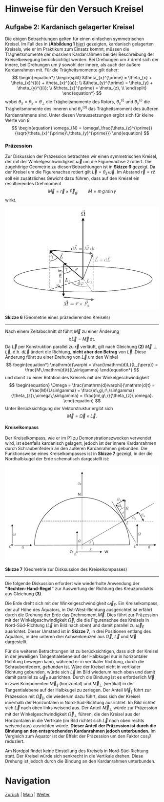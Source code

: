 # Hinweise für den Versuch Kreisel

## Aufgabe 2: Kardanisch gelagerter Kreisel

Die obigen Betrachtungen gelten für einen einfachen symmetrischen Kreisel. Im Fall des in (**Abbildung 1** [hier](https://gitlab.kit.edu/kit/etp-lehre/p1-praktikum/students/-/blob/main/Kreisel/doc/Hinweise-Aufgabe-2.md)) gezeigten, kardanisch gelagerten Kreisels, wie er im Praktikum zum Einsatz kommt, müssen die Trägheitsmomente der *massiven* Kardanrahmen bei der Beschreibung der Kreiselbewegung berücksichtigt werden. Bei Drehungen um $\hat{x}$ dreht sich der innere, bei Drehungen um $\hat{y}$ sowohl der innere, als auch der äußere Kardanrahmen mit. Für die Trägheitsmomente gilt daher: 
$$
\begin{equation*}
\begin{split}
&\theta_{x}^{\prime} = \theta_{x} + \theta_{x}^{(i)} + \theta_{x}^{(a)}; \\
&\theta_{y}^{\prime} = \theta_{y} + \theta_{y}^{(i)}; \\
&\theta_{z}^{\prime} = \theta_{z}, \\
\end{split}
\end{equation*}
$$
wobei $\theta_{x}=\theta_{y}=\theta_{\perp}$ die Trägheitsmomente des Rotors, $\theta_{x}^{(i)}$ und $\theta_{y}^{(i)}$ die Trägheitsmomente des inneren und $\theta_{x}^{(a)}$ das Trägheitsmoment des äußeren Kardanrahmens sind. Unter diesen Voraussetzungen ergibt sich für kleine Werte von $\beta$
$$
\begin{equation}
\omega_{N} = \omega\,\frac{\theta_{z}^{\prime}}{\sqrt{\theta_{x}^{\prime}\,\theta_{y}^{\prime}}}
\end{equation}
$$

### Präzession

Zur Diskussion der Präzession betrachten wir einen symmetrischen Kreisel, der mit der Winkelgeschwindigkeit $\vec{\omega}$ um die Figurenachse $\hat{z}$ rotiert. Die zugehörige Geometrie zu diesen Betrachtungen ist in **Skizze 6** gezeigt. Da der Kreisel um die Figurenachse rotiert gilt $\vec{L}=\theta_{z}\,\vec{\omega}$.  Im Abstand $\vec{r}=r\hat{z}$ soll ein zusätzliches Gewicht dazu führen, dass auf den Kreisel ein resultierendes Drehmoment 
$$
\begin{equation}
\vec{M} = \vec{r}\times\vec{F}_{g}; \qquad M=m\,g\,r\sin\gamma
\end{equation}
$$
wirkt.

<img src="../figures/Praezession.png" width="900" style="zoom:100%;" />

**Skizze 6** (Geometrie eines präzedierenden Kreisels)

---

Nach einem Zeitabschnitt $\mathrm{d}t$ führt $\vec{M}$ zu einer Änderung
$$
\begin{equation*}
\mathrm{d}\vec{L} = \vec{M}\,\mathrm{dt}.
\end{equation*}
$$
Da $\vec{L}$ per Konstruktion parallel zu $\vec{r}$ verläuft, gilt nach Gleichung **(2)** $\vec{M}\perp\vec{L}$, d.h. $\mathrm{d}\vec{L}$ ändert die Richtung, **nicht aber den Betrag** von $\vec{L}$. Diese Änderung führt zu einer Drehung von $\vec{L}$ um den Winkel
$$
\begin{equation*}
\mathrm{d}\varphi = \frac{\mathrm{d}L}{L_{\perp}} = \frac{M\,\mathrm{d}t}{L\sin\gamma}
\end{equation*}
$$
und damit zu einer Rotation des Kreisels mit der Winkelgeschwindigkeit
$$
\begin{equation}
\Omega = \frac{\mathrm{d}\varphi}{\mathrm{d}t} = \frac{M}{L\sin\gamma} = \frac{m\,g\,r\,\sin\gamma}{\theta_{z}\,\omega\,\sin\gamma} = \frac{m\,g\,r}{\theta_{z}\,\omega}.
\end{equation}
$$
Unter Berücksichtigung der Vektorstruktur ergibt sich
$$
\begin{equation}
\vec{M}=\vec{\Omega}\times\vec{L}.
\end{equation}
$$

#### Kreiselkompass

Der Kreiselkompass, wie er im P1 zu Demonstrationszwecken verwendet wird, ist ebenfalls kardanisch gelagert, jedoch ist der innere Kardanrahmen durch Schraubenfedern an den äußeren Kardanrahmen gebunden. Die Funktionsweise eines Kreiselkompasses ist in **Skizze 7** gezeigt, in der die Nordhalbkugel der Erde schematisch dargestellt ist:

<img src="../figures/KreiselkompassSkizze.png" width="900" style="zoom:100%;" />

**Skizze 7** (Geometrie zur Disksussion des Kreiselkompasses)

---

Die folgende Diskussion erfordert wie wiederholte Anwendung der **"Rechten-Hand-Regel"** zur Auswertung der Richtung des Kreuzprodukts aus Gleichung **(3)**. 

Die Erde dreht sich mit der Winkelgeschwindigkeit $\vec\omega_{E}$. Ein Kreiselkompass, der auf Höhe des Äquators, in Ost-West-Richtung ausgerichtet ist erfährt durch die Drehung der Erde das Drehmoment $\vec{M}$. Dies führt zur Präzession mit der Winkelgeschwindigkeit $\vec{\Omega}$, die die Figurenachse des Kreisels in Nord-Süd-Richtung ($\vec{L}$ im Bild nach oben) und damit parallel zu $\vec\omega_{E}$ ausrichtet. Dieser Umstand ist in **Skizze 7**, in drei Positionen entlang des Äquators, in den unteren drei Achsenkreuzen aus $\vec{\Omega}$, $\vec{L}$ und $\vec{M}$ dargestellt. 

Für die weiteren Betrachtungen ist zu berücksichtigen, dass sich der Kreisel in der jeweiligen Tangentialebene auf der Halbkugel nur in horizontaler Richtung bewegen kann, während er in vertikaler Richtung, durch die Schraubenfedern, *gebunden* ist. Wäre der Kreisel nicht in vertikaler Richtung gebunden, würde sich $\vec{L}$ im Bild wiederum nach oben und damit damit parallel zu $\vec\omega_{E}$ ausrichten. Durch die Bindung ist es erforderlich $\vec{M}$ in zwei Komponenten $\vec M_{\parallel}$ (horizontal) und $\vec M_{\perp}$ (vertikal) in der Tangentialebene auf der Halbkugel zu zerlegen. Der Anteil $\vec M_{\parallel}$ führt zur Präzession mit $\vec\Omega_{\parallel}$, die wiederum dazu führt, dass sich der Kreisel innerhalb der Horizontalen in Nord-Süd-Richtung ausrichtet. Im Bild richtet sich $\vec{L}$ nach oben links weisend aus. Der Anteil $\vec M_{\perp}$ würde zur Präzession mit der Winkelgeschwindigkeit $\vec\Omega_{\perp}$ führen, die den Kreisel aus der Horizontalen in die Vertikale (im Bild richtet sich $\vec{L}$ nach oben rechts weisend aus) ausrichten würde. **Dieser Anteil der Präzession ist durch die Bindung an den entsprechenden Kardanrahmen jedoch unterbunden.** Im Vergleich zum Äquator ist der Effekt der Präzession um den Faktor $\cos\beta$ reduziert.  

Am Nordpol findet keine Einstellung des Kreisels in Nord-Süd-Richtung statt. Der Kreisel würde sich senkrecht in die Vertikale drehen. Diese Drehung ist jedoch durch die Bindung an den Kardanrahmen unterbunden. 

# Navigation

[Zurück](https://gitlab.kit.edu/kit/etp-lehre/p1-praktikum/students/-/blob/main/Kreisel/doc/Hinweise-Aufgabe-2.md) | [Main](https://gitlab.kit.edu/kit/etp-lehre/p1-praktikum/students/-/tree/main/Kreisel) | [Weiter](https://gitlab.kit.edu/kit/etp-lehre/p1-praktikum/students/-/blob/main/Kreisel/doc/Hinweise-Aufgabe-2-b.md)
